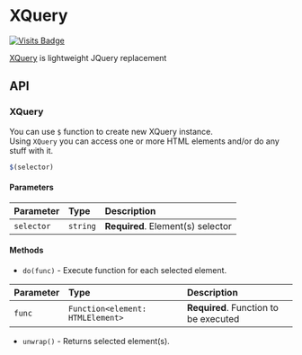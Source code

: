 # XQuery
[![Visits Badge](https://badges.pufler.dev/visits/exposedcat/xquery)](https://github.com/ExposedCat/xquery)  

[XQuery](https://github.com/ExposedCat/xquery/blob/main/xquery.js) is lightweight JQuery replacement  

## API

### XQuery
You can use `$` function to create new XQuery instance.  
Using `XQuery` you can access one or more HTML elements and/or do any stuff with it.  
```js
$(selector)
```
#### Parameters
| Parameter | Type | Description |
| :--- | :--- | :--- |
| `selector` | `string` | **Required**. Element(s) selector |
#### Methods
- `do(func)` - Execute function for each selected element.
 
| Parameter | Type | Description |
| :--- | :--- | :--- |
| `func` | `Function<element: HTMLElement>` | **Required**. Function to be executed |

- `unwrap()` - Returns selected element(s).